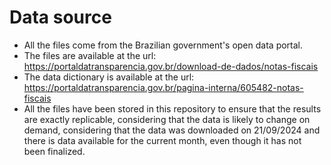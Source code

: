 # Data source

- All the files come from the Brazilian government's open data portal.
- The files are available at the url: https://portaldatransparencia.gov.br/download-de-dados/notas-fiscais
- The data dictionary is available at the url: https://portaldatransparencia.gov.br/pagina-interna/605482-notas-fiscais
- All the files have been stored in this repository to ensure that the results are exactly replicable, considering that the data is likely to change on demand, considering that the data was downloaded on 21/09/2024 and there is data available for the current month, even though it has not been finalized.

